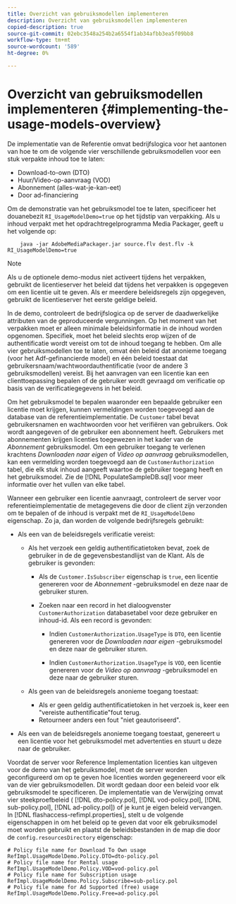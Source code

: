 ```yaml
---
title: Overzicht van gebruiksmodellen implementeren
description: Overzicht van gebruiksmodellen implementeren
copied-description: true
source-git-commit: 02ebc3548a254b2a6554f1ab34afbb3ea5f09bb8
workflow-type: tm+mt
source-wordcount: '589'
ht-degree: 0%

---
```


# Overzicht van gebruiksmodellen implementeren {#implementing-the-usage-models-overview}

De implementatie van de Referentie omvat bedrijfslogica voor het aantonen van hoe te om de volgende vier verschillende gebruiksmodellen voor een stuk verpakte inhoud toe te laten:

* Download-to-own (DTO)
* Huur/Video-op-aanvraag (VOD)
* Abonnement (alles-wat-je-kan-eet)
* Door ad-financiering

Om de demonstratie van het gebruiksmodel toe te laten, specificeer het douanebezit `RI_UsageModelDemo=true` op het tijdstip van verpakking. Als u inhoud verpakt met het opdrachtregelprogramma Media Packager, geeft u het volgende op:

```
    java -jar AdobeMediaPackager.jar source.flv dest.flv -k RI_UsageModelDemo=true
```

>[!NOTE]
>
>Als u de optionele demo-modus niet activeert tijdens het verpakken, gebruikt de licentieserver het beleid dat tijdens het verpakken is opgegeven om een licentie uit te geven. Als er meerdere beleidsregels zijn opgegeven, gebruikt de licentieserver het eerste geldige beleid.

In de demo, controleert de bedrijfslogica op de server de daadwerkelijke attributen van de geproduceerde vergunningen. Op het moment van het verpakken moet er alleen minimale beleidsinformatie in de inhoud worden opgenomen. Specifiek, moet het beleid slechts erop wijzen of de authentificatie wordt vereist om tot de inhoud toegang te hebben. Om alle vier gebruiksmodellen toe te laten, omvat één beleid dat anonieme toegang (voor het Adf-gefinancierde model) en één beleid toestaat dat gebruikersnaam/wachtwoordauthentificatie (voor de andere 3 gebruiksmodellen) vereist. Bij het aanvragen van een licentie kan een clienttoepassing bepalen of de gebruiker wordt gevraagd om verificatie op basis van de verificatiegegevens in het beleid.

Om het gebruiksmodel te bepalen waaronder een bepaalde gebruiker een licentie moet krijgen, kunnen vermeldingen worden toegevoegd aan de database van de referentieimplementatie. De `Customer` tabel bevat gebruikersnamen en wachtwoorden voor het verifiëren van gebruikers. Ook wordt aangegeven of de gebruiker een abonnement heeft. Gebruikers met abonnementen krijgen licenties toegewezen in het kader van de *Abonnement* gebruiksmodel. Om een gebruiker toegang te verlenen krachtens *Downloaden naar eigen* of *Video op aanvraag* gebruiksmodellen, kan een vermelding worden toegevoegd aan de `CustomerAuthorization` tabel, die elk stuk inhoud aangeeft waartoe de gebruiker toegang heeft en het gebruiksmodel. Zie de [!DNL PopulateSampleDB.sql] voor meer informatie over het vullen van elke tabel.

Wanneer een gebruiker een licentie aanvraagt, controleert de server voor referentieimplementatie de metagegevens die door de client zijn verzonden om te bepalen of de inhoud is verpakt met de `RI_UsageModelDemo` eigenschap. Zo ja, dan worden de volgende bedrijfsregels gebruikt:

* Als een van de beleidsregels verificatie vereist:

   * Als het verzoek een geldig authentificatietoken bevat, zoek de gebruiker in de de gegevensbestandlijst van de Klant. Als de gebruiker is gevonden:

      * Als de `Customer.IsSubscriber` eigenschap is `true`, een licentie genereren voor de *Abonnement* -gebruiksmodel en deze naar de gebruiker sturen.

      * Zoeken naar een record in het dialoogvenster `CustomerAuthorization` databasetabel voor deze gebruiker en inhoud-id. Als een record is gevonden:

         * Indien `CustomerAuthorization.UsageType` is `DTO`, een licentie genereren voor de *Downloaden naar eigen* -gebruiksmodel en deze naar de gebruiker sturen.

         * Indien `CustomerAuthorization.UsageType` is `VOD`, een licentie genereren voor de *Video op aanvraag* -gebruiksmodel en deze naar de gebruiker sturen.

   * Als geen van de beleidsregels anonieme toegang toestaat:

      * Als er geen geldig authentificatietoken in het verzoek is, keer een &quot;vereiste authentificatie&quot;fout terug.
      * Retourneer anders een fout &quot;niet geautoriseerd&quot;.

* Als een van de beleidsregels anonieme toegang toestaat, genereert u een licentie voor het gebruiksmodel met advertenties en stuurt u deze naar de gebruiker.

Voordat de server voor Reference Implementation licenties kan uitgeven voor de demo van het gebruiksmodel, moet de server worden geconfigureerd om op te geven hoe licenties worden gegenereerd voor elk van de vier gebruiksmodellen. Dit wordt gedaan door een beleid voor elk gebruiksmodel te specificeren. De implementatie van de Verwijzing omvat vier steekproefbeleid ( [!DNL dto-policy.pol], [!DNL vod-policy.pol], [!DNL sub-policy.pol], [!DNL ad-policy.pol]) of je kunt je eigen beleid vervangen. In [!DNL flashaccess-refimpl.properties], stelt u de volgende eigenschappen in om het beleid op te geven dat voor elk gebruiksmodel moet worden gebruikt en plaatst de beleidsbestanden in de map die door de `config.resourcesDirectory` eigenschap:

```
# Policy file name for Download To Own usage  
RefImpl.UsageModelDemo.Policy.DTO=dto-policy.pol  
# Policy file name for Rental usage  
RefImpl.UsageModelDemo.Policy.VOD=vod-policy.pol  
# Policy file name for Subscription usage  
RefImpl.UsageModelDemo.Policy.Subscribe=sub-policy.pol  
# Policy file name for Ad Supported (free) usage  
RefImpl.UsageModelDemo.Policy.Free=ad-policy.pol
```
